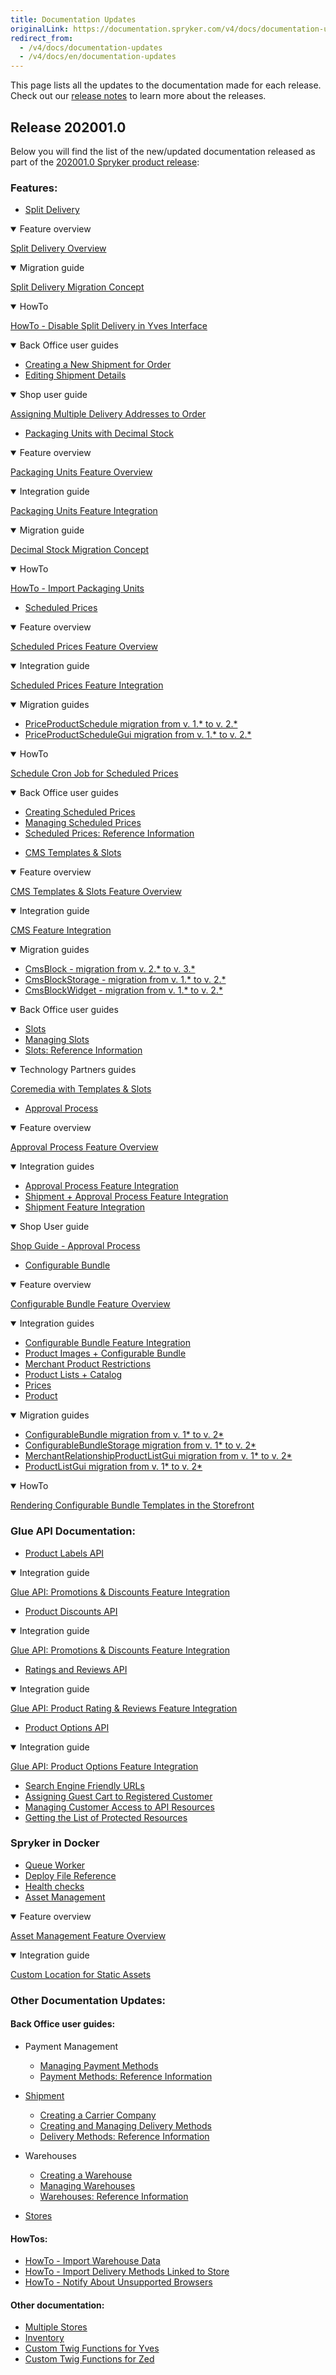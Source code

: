 ```yaml
---
title: Documentation Updates
originalLink: https://documentation.spryker.com/v4/docs/documentation-updates
redirect_from:
  - /v4/docs/documentation-updates
  - /v4/docs/en/documentation-updates
---
```


This page lists all the updates to the documentation made for each release.
Check out our [release notes](/docs/scos/dev/about-spryker/202001.0/releases/release-notes/release-notes.html) to learn more about the releases.

## Release 202001.0
Below you will find the list of the new/updated documentation released as part of the [202001.0 Spryker product release](/docs/scos/dev/about-spryker/202001.0/releases/release-notes/release-notes-202001.0/release-notes-202001.0.html):

### Features:

* [Split Delivery](/docs/scos/dev/features/202001.0/order-management/split-delivery/split-delivery.html)

<details open>
<summary>Feature overview</summary>
    
[Split Delivery Overview](/docs/scos/dev/features/202001.0/order-management/split-delivery/split-delivery-overview.html)
    
</details>

<details open>
<summary>Migration guide</summary>
    
[Split Delivery Migration Concept](/docs/scos/dev/migration-and-integration/202001.0/migration-concepts/split-delivery-migration-concept.html) 
    
    
</details>
<details open>
<summary>HowTo</summary>
    

[HowTo - Disable Split Delivery in Yves Interface](/docs/scos/dev/tutorials/202001.0/howtos/feature-howtos/howto-disable-split-delivery-in-yves-interface.html) 

      
</details>

<details open>
<summary>Back Office user guides</summary>
    

* [Creating a New Shipment for Order](https://documentation.spryker.com/v4/docs/managing-order-shipments#creating-a-new-shipment-for-order) 
* [Editing Shipment Details](https://documentation.spryker.com/v4/docs/managing-order-shipments#editing-shipment-details) 
      
</details>
<details open>
<summary>Shop user guide</summary>
  

[Assigning Multiple Delivery Addresses to Order](https://documentation.spryker.com/v4/docs/managing-order-shipments#creating-a-new-shipment-for-order) 

    
</details>

* [Packaging Units with Decimal Stock](/docs/scos/dev/features/202001.0/packaging-and-measurement-units/packaging-units/packaging-units.html) 

<details open>
<summary>Feature overview</summary>
    
[Packaging Units Feature Overview](/docs/scos/dev/features/202001.0/packaging-and-measurement-units/packaging-units/packaging-units-feature-overview.html) 
    
</details>

<details open>
<summary>Integration guide</summary>
    
[Packaging Units Feature Integration](/docs/scos/dev/migration-and-integration/202001.0/feature-integration-guides/product-packaging-unit-feature-integration.html) 
    
</details>

<details open>
<summary>Migration  guide</summary>
    
[Decimal Stock Migration Concept](/docs/scos/dev/migration-and-integration/202001.0/migration-concepts/decimal-stock-migration-concept.html) 
    
 </details>
 
 <details open>
<summary>HowTo</summary>
    
[HowTo - Import Packaging Units](/docs/scos/dev/tutorials/202001.0/howtos/feature-howtos/data-imports/howto-import-packaging-units.html) 
    
 </details>


* [Scheduled Prices](https://documentation.spryker.com/v4/docs/scheduled-prices-201907) 
<details open>
<summary>Feature overview</summary>
    
[Scheduled Prices Feature Overview](https://documentation.spryker.com/v4/docs/scheduled-prices-feature-overview-201907) 
    
</details>
<details open>
<summary>Integration guide</summary>
    
[Scheduled Prices Feature Integration](https://documentation.spryker.com/v4/docs/scheduled-prices-feature-integration-202001) 
    
</details>
<details open>
<summary>Migration guides</summary>
    
* [PriceProductSchedule migration from v. 1.* to v. 2.*](/docs/scos/dev/migration-and-integration/202001.0/module-migration-guides/migration-guide-priceproductschedule.html)
* [PriceProductScheduleGui migration from v. 1.* to v. 2.*](/docs/scos/dev/migration-and-integration/202001.0/module-migration-guides/migration-guide-priceproductschedulegui.html)
    
</details>
<details open>
<summary>HowTo</summary>
    
[Schedule Cron Job for Scheduled Prices](/docs/scos/dev/tutorials/202001.0/howtos/feature-howtos/howto-schedule-cron-job-for-scheduled-prices.html)
    
</details>

<details open>
<summary>Back Office user guides</summary>
    
* [Creating Scheduled Prices](/docs/scos/user/user-guides/202001.0/back-office-user-guide/price/scheduled-prices/creating-scheduled-prices.html)
* [Managing Scheduled Prices](/docs/scos/user/user-guides/202001.0/back-office-user-guide/price/scheduled-prices/managing-scheduled-prices.html)
* [Scheduled Prices: Reference Information](/docs/scos/user/user-guides/202001.0/back-office-user-guide/price/scheduled-prices/references/scheduled-prices-reference-information.html)   
    
</details>

* [CMS Templates & Slots](/docs/scos/dev/features/202001.0/cms/templates-and-slots/templates-and-slots.html)

<details open>
<summary>Feature overview</summary>
    
[CMS Templates & Slots Feature Overview](https://documentation.spryker.com/v4/docs/templates-slots-feature-overview )
    
</details>

<details open>
<summary>Integration guide</summary>
    
[CMS Feature Integration](https://documentation.spryker.com/v4/docs/cms-feature-integration-guide )
    
</details>

<details open>
<summary>Migration guides</summary>
    

* [CmsBlock - migration from v. 2.* to v. 3.*](https://documentation.spryker.com/v4/docs/mg-cms-block#upgrading-from-version-2---to-version-3--)
* [CmsBlockStorage - migration from v. 1.* to v. 2.*](https://documentation.spryker.com/v4/docs/migration-guide-cmsblockstorage )
* [CmsBlockWidget - migration from v. 1.* to v. 2.*](https://documentation.spryker.com/v4/docs/migration-guide-cmsblockwidget )

   
</details>

<details open>
<summary>Back Office user guides</summary>
    
* [Slots](/docs/scos/user/user-guides/202001.0/back-office-user-guide/content-management/slots/slots.html) 
* [Managing Slots](/docs/scos/user/user-guides/202001.0/back-office-user-guide/content-management/slots/managing-slots.html)
* [Slots: Reference Information](/docs/scos/user/user-guides/202001.0/back-office-user-guide/content-management/slots/references/slots-reference-information.html)
         
</details>

<details open>
<summary>Technology Partners guides</summary>
    
[Coremedia with Templates & Slots](/docs/scos/dev/technology-partners/202001.0/content-management/coremedia/coremedia-with-templates-and-slots.html)

         
</details>

* [Approval Process](https://documentation.spryker.com/v4/docs/approval-process-202001 )

<details open>
<summary>Feature overview</summary>
    
[Approval Process Feature Overview](/docs/scos/dev/features/202001.0/workflow-and-process-management/approval-process/approval-process.html) 
    
</details>

<details open>
<summary>Integration guides</summary>
    
* [Approval Process Feature Integration](/docs/scos/dev/migration-and-integration/202001.0/feature-integration-guides/approval-process-feature-integration.html)
* [Shipment + Approval Process Feature Integration](/docs/scos/dev/migration-and-integration/202001.0/feature-integration-guides/shipment-approval-process-feature-integration.html)
* [Shipment Feature Integration](/docs/scos/dev/migration-and-integration/202001.0/feature-integration-guides/shipment-feature-integration.html)

</details>

<details open>
<summary>Shop User guide</summary>
    
[Shop Guide - Approval Process](/docs/scos/user/user-guides/202001.0/shop-user-guide/shop-guide-approval-process.html)

    
</details>

* [Configurable Bundle](/docs/scos/dev/features/202001.0/product-information-management/configurable-bundle/configurable-bundle.html)

<details open>
<summary>Feature overview</summary>
    
[Configurable Bundle Feature Overview](/docs/scos/dev/features/202001.0/product-information-management/configurable-bundle/configurable-bundle-feature-overview.html)
    
</details>

<details open>
<summary>Integration guides</summary>
    
* [Configurable Bundle Feature Integration](/docs/scos/dev/migration-and-integration/202001.0/feature-integration-guides/configurable-bundle-feature-integration.html)
* [Product Images + Configurable Bundle](/docs/scos/dev/migration-and-integration/202001.0/feature-integration-guides/product-images-configurable-bundle-feature-integration.html)
* [Merchant Product Restrictions](/docs/scos/dev/migration-and-integration/202001.0/feature-integration-guides/merchant-product-restrictions-feature-integration.html) 
* [Product Lists + Catalog](/docs/scos/dev/migration-and-integration/202001.0/feature-integration-guides/product-lists-catalog-feature-integration.html)
* [Prices](https://documentation.spryker.com/v4/docs/prices-feature-integration-201907)
* [Product](https://documentation.spryker.com/v4/docs/product-feature-integration-201903)
    
    
</details>

<details open>
<summary>Migration guides</summary>
    
* [ConfigurableBundle migration from v. 1* to v. 2*](/docs/scos/dev/migration-and-integration/202001.0/module-migration-guides/migration-guide-configurablebundle.html)
* [ConfigurableBundleStorage migration from v. 1* to v. 2*](/docs/scos/dev/migration-and-integration/202001.0/module-migration-guides/migration-guide-configurablebundlestorage.html)
* [MerchantRelationshipProductListGui migration from v. 1* to v. 2*](/docs/scos/dev/migration-and-integration/202001.0/module-migration-guides/migration-guide-merchantrelationshipproductlistgui.html)
* [ProductListGui migration from v. 1* to v. 2*](/docs/scos/dev/migration-and-integration/202001.0/module-migration-guides/migration-guide-productlistgui.html)
    
</details>
<details open>
<summary>HowTo</summary>
    
[Rendering Configurable Bundle Templates in the Storefront](/docs/scos/dev/tutorials/202001.0/howtos/feature-howtos/howto-render-configurable-bundle-templates-in-the-storefront.html)
    
</details>

### Glue API Documentation:

* [Product Labels API](https://documentation.spryker.com/v4/docs/accessing-product-labels)

<details open>
<summary>Integration guide</summary>
    
[Glue API: Promotions & Discounts Feature Integration](/docs/scos/dev/migration-and-integration/202001.0/feature-integration-guides/glue-api/glue-api-promotions-and-discounts-feature-integration.html)
    
</details>

* [Product Discounts API](https://documentation.spryker.com/v4/docs/discounts-and-promotions)

<details open>
<summary>Integration guide</summary>
    
[Glue API: Promotions & Discounts Feature Integration](/docs/scos/dev/migration-and-integration/202001.0/feature-integration-guides/glue-api/glue-api-promotions-and-discounts-feature-integration.html)
    
</details>


   
</details>

* [Ratings and Reviews API](https://documentation.spryker.com/v4/docs/ratings-and-reviews)

<details open>
<summary>Integration guide</summary>
    
[Glue API: Product Rating & Reviews Feature Integration](/docs/scos/dev/migration-and-integration/202001.0/feature-integration-guides/glue-api/glue-api-product-rating-and-reviews-feature-integration.html)
    
</details>


* [Product Options API](https://documentation.spryker.com/v4/docs/retrieving-and-applying-product-options)

<details open>
<summary>Integration guide</summary>
    
[Glue API: Product Options Feature Integration](https://documentation.spryker.com/v4/docs/glue-product-options-feature-integration)

</details>

* [Search Engine Friendly URLs](/docs/scos/dev/glue-api/202001.0/glue-api-storefront-guides/using-search-engine-friendly-urls.html)
* [Assigning Guest Cart to Registered Customer](https://documentation.spryker.com/v4/docs/managing-guest-carts#assigning-guest-cart-to-registered-customer)
* [Managing Customer Access to API Resources](/docs/scos/dev/tutorials/202001.0/howtos/glue-api-howtos/managing-customer-access-to-api-resources.html)
* [Getting the List of Protected Resources](/docs/scos/dev/glue-api/202001.0/glue-api-storefront-guides/getting-the-list-of-protected-resources.html)


### Spryker in Docker
* [Queue Worker](https://documentation.spryker.com/v4/docs/t-handling-data-publish-and-sync-scos#7--queue)
* [Deploy File Reference](/docs/scos/dev/developer-guides/202001.0/installation/spryker-in-docker/docker-sdk/deploy-file-reference-1.0.html)
* [Health checks](/docs/scos/dev/migration-and-integration/202001.0/technical-enhancements/health-checks.html)
* [Asset Management](/docs/scos/dev/features/202001.0/media-management/asset-management/asset-management.html)
<details open>
<summary>Feature overview</summary>
    
[Asset Management Feature Overview](/docs/scos/dev/features/202001.0/media-management/asset-management/asset-management-feature-overview.html)

</details>

<details open>
<summary>Integration guide</summary>
    
[Custom Location for Static Assets](/docs/scos/dev/migration-and-integration/202001.0/technical-enhancements/custom-location-for-static-assets.html)

</details>


### Other Documentation Updates:

#### Back Office user guides:

* Payment Management
    * [Managing Payment Methods](/docs/scos/user/user-guides/202001.0/back-office-user-guide/administration/payment-management/managing-payment-methods.html)
    * [Payment Methods: Reference Information](/docs/scos/user/user-guides/202001.0/back-office-user-guide/administration/payment-management/references/payment-methods-reference-information.html)
* [Shipment](/docs/scos/user/user-guides/202001.0/back-office-user-guide/administration/shipment/shipment.html)

    * [Creating a Carrier Company](/docs/scos/user/user-guides/202001.0/back-office-user-guide/administration/shipment/creating-a-carrier-company.html)
    * [Creating and Managing Delivery Methods](/docs/scos/user/user-guides/202001.0/back-office-user-guide/administration/shipment/creating-and-managing-delivery-methods.html)
    * [Delivery Methods: Reference Information](https://documentation.spryker.com/v4/docs/delivery-methods-reference-information )
 * Warehouses
    * [Creating a Warehouse](/docs/scos/user/user-guides/202001.0/back-office-user-guide/administration/warehouses/creating-a-warehouse.html)
    * [Managing Warehouses](/docs/scos/user/user-guides/202001.0/back-office-user-guide/administration/warehouses/managing-warehouses.html)
    * [Warehouses: Reference Information](/docs/scos/user/user-guides/202001.0/back-office-user-guide/administration/warehouses/references/warehouses-reference-information.html)
 * [Stores](/docs/scos/user/user-guides/202001.0/back-office-user-guide/administration/stores.html)

#### HowTos:

* [HowTo - Import Warehouse Data](https://documentation.spryker.com/v4/docs/ht-import-warehouse-data )
* [HowTo - Import Delivery Methods Linked to Store](https://documentation.spryker.com/v4/docs/ht-import-delivery-methods-linked-to-store )
* [HowTo - Notify About Unsupported Browsers](/docs/scos/dev/tutorials/202001.0/howtos/howto-notify-about-unsupported-browsers.html)

#### Other documentation:
* [Multiple Stores](/docs/scos/dev/features/202001.0/internationalization/multiple-stores.html)
* [Inventory](/docs/scos/dev/features/202001.0/inventory-management/inventory.html)
* [Custom Twig Functions for Yves](/docs/scos/dev/developer-guides/202001.0/development-guide/front-end/yves/custom-twig-functions-for-yves.html)
* [Custom Twig Functions for Zed](https://documentation.spryker.com/v4/docs/custom-twig-functions-for-zed )


